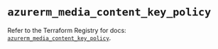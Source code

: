# `azurerm_media_content_key_policy`

Refer to the Terraform Registry for docs: [`azurerm_media_content_key_policy`](https://registry.terraform.io/providers/hashicorp/azurerm/3.115.0/docs/resources/media_content_key_policy).
